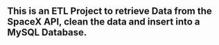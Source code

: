 ## This is an ETL Project to retrieve Data from the SpaceX API, clean the data and insert into a MySQL Database.
